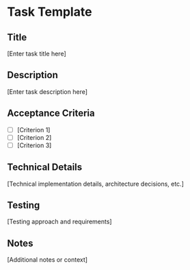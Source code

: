 # Task Template

## Title
[Enter task title here]

## Description
[Enter task description here]

## Acceptance Criteria
- [ ] [Criterion 1]
- [ ] [Criterion 2]
- [ ] [Criterion 3]

## Technical Details
[Technical implementation details, architecture decisions, etc.]

## Testing
[Testing approach and requirements]

## Notes
[Additional notes or context]
